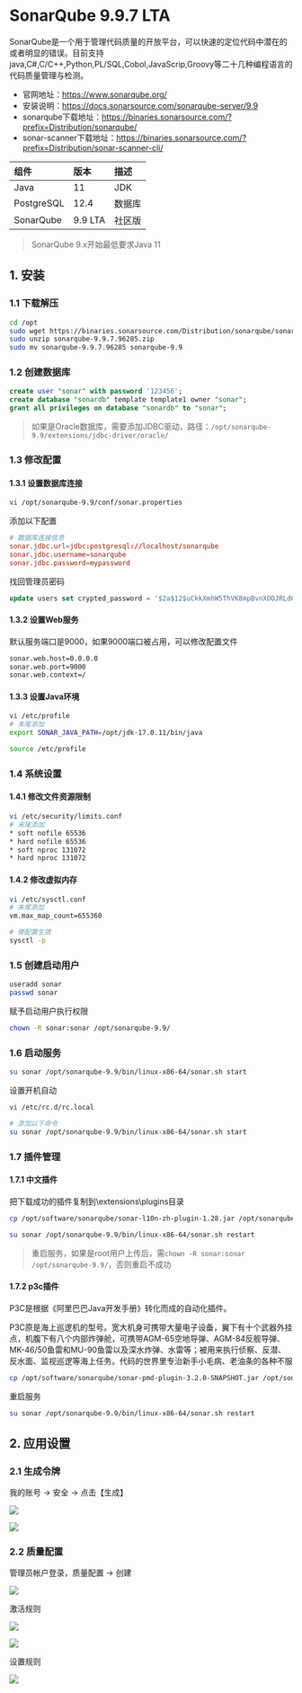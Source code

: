 # SonarQube 9.9.7 LTA

SonarQube是一个用于管理代码质量的开放平台，可以快速的定位代码中潜在的或者明显的错误。目前支持java,C#,C/C++,Python,PL/SQL,Cobol,JavaScrip,Groovy等二十几种编程语言的代码质量管理与检测。

- 官网地址：https://www.sonarqube.org/
- 安装说明：https://docs.sonarsource.com/sonarqube-server/9.9
- sonarqube下载地址：https://binaries.sonarsource.com/?prefix=Distribution/sonarqube/
- sonar-scanner下载地址：https://binaries.sonarsource.com/?prefix=Distribution/sonar-scanner-cli/

| **组件**  | **版本**  | **描述**  |
| :---------- | :---------- | :---------------------------------- |
| Java    | 11 | JDK |
| PostgreSQL    | 12.4 | 数据库 |
| SonarQube    | 9.9 LTA | 社区版 |

> SonarQube 9.x开始最低要求Java 11

## 1. 安装

### 1.1 下载解压

```bash
cd /opt
sudo wget https://binaries.sonarsource.com/Distribution/sonarqube/sonarqube-9.9.7.96285.zip
sudo unzip sonarqube-9.9.7.96285.zip
sudo mv sonarqube-9.9.7.96285 sonarqube-9.9
```

### 1.2 创建数据库

```sql
create user "sonar" with password '123456';
create database "sonardb" template template1 owner "sonar";
grant all privileges on database "sonardb" to "sonar";
```

> 如果是Oracle数据库，需要添加JDBC驱动，路径：`/opt/sonarqube-9.9/extensions/jdbc-driver/oracle/`

### 1.3 修改配置

#### 1.3.1 设置数据库连接

```bash
vi /opt/sonarqube-9.9/conf/sonar.properties
```

添加以下配置

```conf
# 数据库连接信息
sonar.jdbc.url=jdbc:postgresql://localhost/sonarqube
sonar.jdbc.username=sonarqube
sonar.jdbc.password=mypassword
```

找回管理员密码
```sql
update users set crypted_password = '$2a$12$uCkkXmhW5ThVK8mpBvnXOOJRLd64LJeHTeCkSuB3lfaR2N0AYBaSi', salt=null, hash_method='BCRYPT' where login = 'admin'
```

#### 1.3.2 设置Web服务

默认服务端口是9000，如果9000端口被占用，可以修改配置文件

```bash
sonar.web.host=0.0.0.0
sonar.web.port=9000
sonar.web.context=/
```

#### 1.3.3 设置Java环境

```bash
vi /etc/profile
# 末尾添加
export SONAR_JAVA_PATH=/opt/jdk-17.0.11/bin/java
```

```bash
source /etc/profile
```

### 1.4 系统设置

#### 1.4.1 修改文件资源限制

```bash
vi /etc/security/limits.conf
# 末尾添加
* soft nofile 65536
* hard nofile 65536
* soft nproc 131072
* hard nproc 131072
```

#### 1.4.2 修改虚拟内存

```bash
vi /etc/sysctl.conf
# 末尾添加
vm.max_map_count=655360

# 使配置生效
sysctl -p
```

### 1.5 创建启动用户

```bash
useradd sonar
passwd sonar
```

赋予启动用户执行权限

```bash
chown -R sonar:sonar /opt/sonarqube-9.9/
```

### 1.6 启动服务

```bash
su sonar /opt/sonarqube-9.9/bin/linux-x86-64/sonar.sh start
```

设置开机自动

```bash
vi /etc/rc.d/rc.local

# 添加以下命令
su sonar /opt/sonarqube-9.9/bin/linux-x86-64/sonar.sh start
```

### 1.7 插件管理

#### 1.7.1 中文插件

把下载成功的插件复制到\extensions\plugins目录

```bash
cp /opt/software/sonarqube/sonar-l10n-zh-plugin-1.28.jar /opt/sonarqube-9.9/extensions/plugins
```

```bash
su sonar /opt/sonarqube-9.9/bin/linux-x86-64/sonar.sh restart
```

> 重启服务，如果是root用户上传后，需`chown -R sonar:sonar /opt/sonarqube-9.9/`，否则重启不成功

#### 1.7.2 p3c插件

P3C是根据《阿里巴巴Java开发手册》转化而成的自动化插件。

P3C原是海上巡逻机的型号。宽大机身可携带大量电子设备，翼下有十个武器外挂点，机腹下有八个内部炸弹舱，可携带AGM-65空地导弹、AGM-84反舰导弹、MK-46/50鱼雷和MU-90鱼雷以及深水炸弹、水雷等；被用来执行侦察、反潜、反水面、监视巡逻等海上任务。代码的世界里专治新手小毛病、老油条的各种不服

```bash
cp /opt/software/sonarqube/sonar-pmd-plugin-3.2.0-SNAPSHOT.jar /opt/sonarqube-9.9/extensions/plugins
```

重启服务

```bash
su sonar /opt/sonarqube-9.9/bin/linux-x86-64/sonar.sh restart
```

## 2. 应用设置

### 2.1 生成令牌

我的账号 -> 安全 -> 点击【生成】

![](../../assets/_images/deploy/sonarqube/create_token1.png)

![](../../assets/_images/deploy/sonarqube/create_token2.png)

### 2.2 质量配置

管理员帐户登录，质量配置 -> 创建

![](../../assets/_images/deploy/sonarqube/add_p3c.png)


激活规则

![](../../assets/_images/deploy/sonarqube/activate_rule.png)

![](../../assets/_images/deploy/sonarqube/activate_rule2.png)


设置规则

![](../../assets/_images/deploy/sonarqube/rule_set_default.png)

